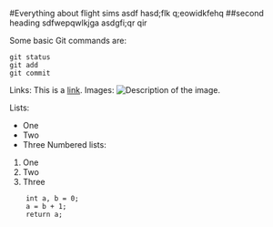 #Everything about flight sims
asdf hasd;flk q;eowidkfehq
##second heading
sdfwepqwlkjga asdgfi;qr qir

Some basic Git commands are:
```
git status
git add
git commit
```

Links: This is a [link](https://tarleton.edu).
Images:
![Description of the image.](https://google.com/logo.svg)

Lists:
- One
- Two
- Three
Numbered lists:
1. One
1. Two
1. Three

```
    int a, b = 0;
    a = b + 1;
    return a;
```